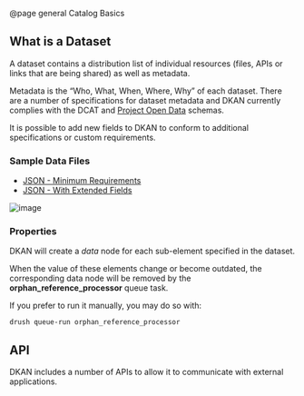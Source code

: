 @page general Catalog Basics

## What is a Dataset

A dataset contains a distribution list of individual resources (files, APIs or links that are being shared) as well as metadata. 

Metadata is the “Who, What, When, Where, Why” of each dataset. There are a number of specifications for dataset metadata and DKAN currently complies with the DCAT and [Project Open Data](https://project-open-data.cio.gov/) schemas.

It is possible to add new fields to DKAN to conform to additional specifications or custom requirements.

### Sample Data Files

- [JSON - Minimum Requirements](https://project-open-data.cio.gov/v1.1/examples/catalog-sample.json)
- [JSON - With Extended Fields](https://project-open-data.cio.gov/v1.1/examples/catalog-sample-extended.json)

![image](https://project-open-data.cio.gov/v1.1/schema-diagram.svg)

### Properties

DKAN will create a *data* node for each sub-element specified in the dataset.

When the value of these elements change or become outdated, the corresponding data node will be removed by the **orphan_reference_processor** queue task.

If you prefer to run it manually, you may do so with:

```
drush queue-run orphan_reference_processor
```

## API

DKAN includes a number of APIs to allow it to communicate with external applications.